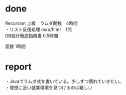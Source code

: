 # done
Recursion 上級　ラムダ関数　4時間</br>
・リスト反復処理 map/filter　1問</br>
DB設計徹底指南書 0.5時間</br>

面接 1時間</br>
# report
・Javaでラムダ式を書いている。少しずつ慣れていきたい。</br>
・理想に近い就業環境を見つけるのは難しい</br>


